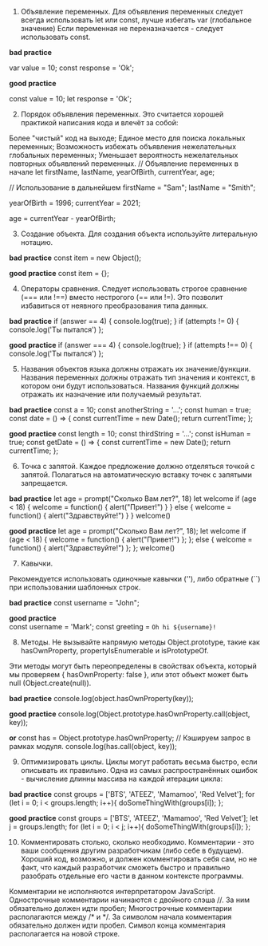 1. Объявление переменных.
Для объявления переменных следует всегда использовать let или const, лучше избегать var (глобальное значение) Если переменная не переназначается - следует использовать const.

**bad practice**

  var value = 10;
  const response = 'Ok';

**good practice**

  const value = 10;
  let response = 'Ok';

2. Порядок объявления переменных.
Это считается хорошей практикой написания кода и влечёт за собой:

Более "чистый" код на выходе;
Единое место для поиска локальных переменных;
Возможность избежать объявления нежелательных глобальных переменных;
Уменьшает вероятность нежелательных повторных объявлений переменных.
  // Объявление переменных в начале
  let firstName, lastName, yearOfBirth, currentYear, age;
  
  // Использование в дальнейшем
  firstName = "Sam";
  lastName = "Smith";

  yearOfBirth = 1996;
  currentYear = 2021;

  age = currentYear - yearOfBirth;

3. Создание объекта.
Для создания объекта используйте литеральную нотацию.

  **bad practice**
  const item = new Object();

  **good practice**
  const item = {};

4. Операторы сравнения.
Следует использовать строгое сравнение (=== или !==) вместо нестрогого (== или !=). Это позволит избавиться от неявного преобразования типа данных.

  **bad practice**
  if (answer == 4) { 
    console.log(true); 
    } if (attempts != 0) { 
    console.log('Ты пытался') 
    };

  **good practice**
  if (answer === 4) {
     console.log(true); 
     } if (attempts !== 0) { 
      console.log('Ты пытался') 
    };

5. Названия объектов языка должны отражать их значение/функции.
Названия переменных должны отражать тип значения и контекст, в котором они будут использоваться. Названия функций должны отражать их назначение или получаемый результат.

  **bad practice**
  const a = 10;
  const anotherString = '...';
  const human = true;
  const date = () => {
  const currentTime = new Date();
   return currentTime;
  };

  **good practice**
  const length = 10;
  const thirdString = '...';
  const isHuman = true;
  const getDate = () => {
  const currentTime = new Date();
    return currentTime;
  };

6. Точка с запятой.
Каждое предложение должно отделяться точкой с запятой. Полагаться на автоматическую вставку точек с запятыми запрещается.

  **bad practice**
  let age = prompt("Сколько Вам лет?", 18) 
  let welcome if (age < 18) {
       welcome = function() { 
           alert("Привет!") 
           }
 } else { 
     welcome = function() { 
         alert("Здравствуйте!") 
         }
         } welcome()

  **good practice**
   let age = prompt("Сколько Вам лет?", 18);
   let welcome if (age < 18) {
       welcome = function() { 
           alert("Привет!") 
           };
 }; else { 
     welcome = function() { 
         alert("Здравствуйте!") 
         };
         }; welcome()

7. Кавычки.

Рекомендуется использовать одиночные кавычки (''), либо обратные (``) при использовании шаблонных строк.

 **bad practice**
  const username = "John";

  **good practice**  
  const username = 'Mark'; 
  const greeting = `Oh hi ${username}!`

8. Методы.
Не вызывайте напрямую методы Object.prototype, такие как hasOwnProperty, propertyIsEnumerable и isPrototypeOf.

Эти методы могут быть переопределены в свойствах объекта, который мы проверяем { hasOwnProperty: false }, или этот объект может быть null (Object.create(null)).

**bad practice**
  console.log(object.hasOwnProperty(key));

**good practice**
  console.log(Object.prototype.hasOwnProperty.call(object, key));

  **or**
  const has = Object.prototype.hasOwnProperty; // Кэшируем запрос в рамках модуля.
  console.log(has.call(object, key));

9. Оптимизировать циклы.
Циклы могут работать весьма быстро, если описывать их правильно. Одна из самых распространённых ошибок - вычисление длинны массива на каждой итерации цикла:

**bad practice**
const groups = ['BTS', 'ATEEZ', 'Mamamoo', 'Red Velvet'];
for (let i = 0; i < groups.length; i++){
  doSomeThingWith(groups[i]);
};

**good practice**
const groups = ['BTS', 'ATEEZ', 'Mamamoo', 'Red Velvet'];
let j = groups.length;
for (let i = 0; i < j; i++){
  doSomeThingWith(groups[i]);
};

10. Комментировать столько, сколько необходимо.
Комментарии - это ваши сообщения другим разработчикам (либо себе в будущем). Хороший код, возможно, и должен комментировать себя сам, но не факт, что каждый разработчик сможеть быстро и правильно разобрать отдельные его части в данном контексте программы.

Комментарии не исполняются интерпретатором JavaScript. Однострочные комментарии начинаются с двойного слэша //. За ним обязательно должен идти пробел; Многострочные комментарии располагаются между /* и */. За символом начала комментария обязательно должен идти пробел. Символ конца комментария располагается на новой строке.